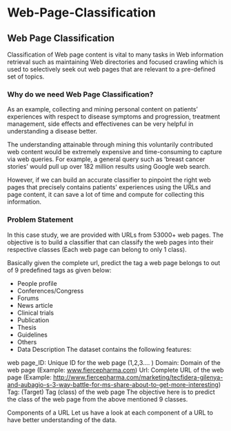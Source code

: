 # Web-Page-Classification

## Web Page Classification
Classification of Web page content is vital to many tasks in Web information retrieval such as maintaining Web directories and focused crawling which is used to selectively seek out web pages that are relevant to a pre-defined set of topics.

### Why do we need Web Page Classification?
As an example, collecting and mining personal content on patients’ experiences with respect to disease symptoms and progression, treatment management, side effects and effectivenes can be very helpful in understanding a disease better.

The understanding attainable through mining this voluntarily contributed web content would be extremely expensive and time-consuming to capture via web queries. For example, a general query such as ‘breast cancer stories’ would pull up over 182 million results using Google web search.

However, if we can build an accurate classifier to pinpoint the right web pages that precisely contains patients' experiences using the URLs and page content, it can save a lot of time and compute for collecting this information.

### Problem Statement
In this case study, we are provided with URLs from 53000+ web pages. The objective is to build a classifier that can classify the web pages into their respective classes (Each web page can belong to only 1 class).


Basically given the complete url, predict the tag a web page belongs to out of 9 predefined tags as given below:

- People profile
- Conferences/Congress
- Forums
- News article
- Clinical trials
- Publication
- Thesis
- Guidelines
- Others
- Data Description
The dataset contains the following features:

web page_ID: Unique ID for the web page (1,2,3.... )
Domain: Domain of the web page (Example: www.fiercepharma.com)
Url: Complete URL of the web page (Example: http://www.fiercepharma.com/marketing/tecfidera-gilenya-and-aubagio-s-3-way-battle-for-ms-share-about-to-get-more-interesting)
Tag: (Target) Tag (class) of the web page
The objective here is to predict the class of the web page from the above mentioned 9 classes.

Components of a URL
Let us have a look at each component of a URL to have better understanding of the data.

